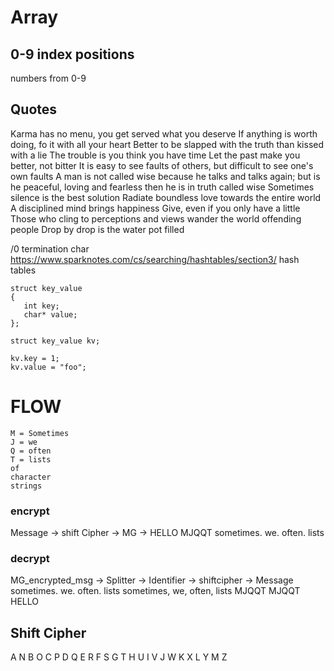 # Array 
## 0-9 index positions
numbers from 0-9

## Quotes
Karma has no menu, you get served what you deserve
If anything is worth doing, fo it with all your heart
Better to be slapped with the truth than kissed with a lie
The trouble is you think you have time
Let the past make you better, not bitter
It is easy to see faults of others, but difficult to see one's own faults
A man is not called wise because he talks and talks again; but is he peaceful, loving and fearless then he is in truth called wise
Sometimes silence is the best solution
Radiate boundless love towards the entire world
A disciplined mind brings happiness
Give, even if you only have a little
Those who cling to perceptions and views wander the world offending people
Drop by drop is the water pot filled

/0 termination char
https://www.sparknotes.com/cs/searching/hashtables/section3/
hash tables

```
struct key_value
{
   int key;
   char* value;
};

struct key_value kv;

kv.key = 1;
kv.value = "foo";
```

# FLOW
```
M = Sometimes 
J = we 
Q = often  
T = lists 
of 
character 
strings
```
### encrypt
Message -> shift Cipher -> MG ->
HELLO        MJQQT          sometimes. we. often. lists

### decrypt
MG_encrypted_msg             -> Splitter                      -> Identifier -> shiftcipher -> Message
sometimes. we. often. lists     sometimes, we, often, lists       MJQQT          MJQQT          HELLO

## Shift Cipher
A  N
B  O
C  P
D  Q
E  R
F  S
G  T
H  U
I  V
J  W
K  X
L  Y
M  Z

